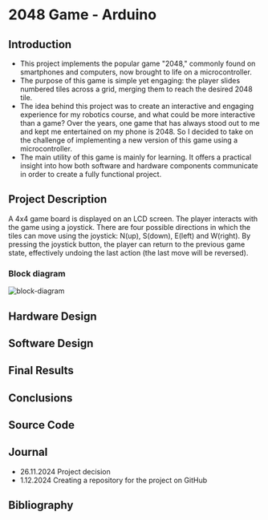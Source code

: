 
# 2048 Game - Arduino  

## Introduction  
* This project implements the popular game "2048," commonly found on smartphones and computers, now brought to life on a microcontroller.  
* The purpose of this game is simple yet engaging: the player slides numbered tiles across a grid, merging them to reach the desired 2048 tile.  
* The idea behind this project was to create an interactive and engaging experience for my robotics course, and what could be more interactive than a game? Over the years, one game that has always stood out to me and kept me entertained on my phone is 2048. So I decided to take on the challenge of implementing a new version of this game using a microcontroller.  
* The main utility of this game is mainly for learning. It offers a practical insight into how both software and hardware components communicate in order to create a fully functional project.   
## Project Description 

   A 4x4 game board is displayed on an LCD screen. The player interacts with the game using a joystick. There are four possible directions in which the tiles can move using the joystick: N(up), S(down), E(left) and W(right). By pressing the joystick button, the player can return to the previous game state, effectively undoing the last action (the last move will be reversed).  
   ### Block diagram  
   
![block-diagram](https://github.com/user-attachments/assets/9250e7fa-00e0-4743-8bcc-dce4486d3fe5)  

## Hardware Design  

## Software Design  

## Final Results  

## Conclusions  

## Source Code  

## Journal  
* 26.11.2024 Project decision  
*  1.12.2024 Creating a repository for the project on GitHub
  
## Bibliography  

